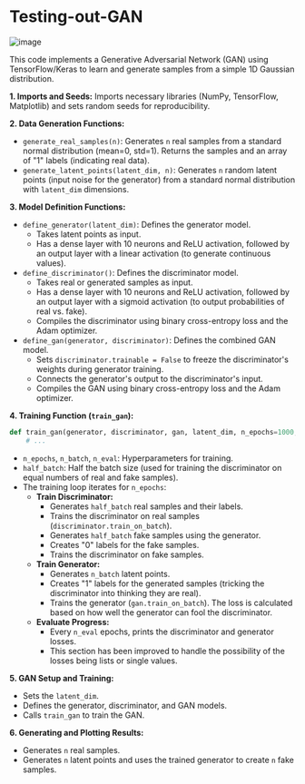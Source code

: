 # Testing-out-GAN


![image](https://github.com/user-attachments/assets/f09ea436-81d6-48aa-baeb-9d7efcd01b67)


This code implements a Generative Adversarial Network (GAN) using TensorFlow/Keras to learn and generate samples from a simple 1D Gaussian distribution.  

**1. Imports and Seeds:** Imports necessary libraries (NumPy, TensorFlow, Matplotlib) and sets random seeds for reproducibility.

**2. Data Generation Functions:**

- `generate_real_samples(n)`: Generates `n` real samples from a standard normal distribution (mean=0, std=1).  Returns the samples and an array of "1" labels (indicating real data).
- `generate_latent_points(latent_dim, n)`:  Generates `n` random latent points (input noise for the generator) from a standard normal distribution with `latent_dim` dimensions.

**3. Model Definition Functions:**

- `define_generator(latent_dim)`: Defines the generator model.
    - Takes latent points as input.
    - Has a dense layer with 10 neurons and ReLU activation, followed by an output layer with a linear activation (to generate continuous values).
- `define_discriminator()`: Defines the discriminator model.
    - Takes real or generated samples as input.
    - Has a dense layer with 10 neurons and ReLU activation, followed by an output layer with a sigmoid activation (to output probabilities of real vs. fake).
    - Compiles the discriminator using binary cross-entropy loss and the Adam optimizer.
- `define_gan(generator, discriminator)`: Defines the combined GAN model.
    - Sets `discriminator.trainable = False` to freeze the discriminator's weights during generator training.
    - Connects the generator's output to the discriminator's input.
    - Compiles the GAN using binary cross-entropy loss and the Adam optimizer.

**4. Training Function (`train_gan`):**

```python
def train_gan(generator, discriminator, gan, latent_dim, n_epochs=1000, n_batch=64, n_eval=100):
    # ...
```

- `n_epochs`, `n_batch`, `n_eval`: Hyperparameters for training.
- `half_batch`: Half the batch size (used for training the discriminator on equal numbers of real and fake samples).
- The training loop iterates for `n_epochs`:
    - **Train Discriminator:**
        - Generates `half_batch` real samples and their labels.
        - Trains the discriminator on real samples (`discriminator.train_on_batch`).
        - Generates `half_batch` fake samples using the generator.
        - Creates "0" labels for the fake samples.
        - Trains the discriminator on fake samples.
    - **Train Generator:**
        - Generates `n_batch` latent points.
        - Creates "1" labels for the generated samples (tricking the discriminator into thinking they are real).
        - Trains the generator (`gan.train_on_batch`). The loss is calculated based on how well the generator can fool the discriminator.
    - **Evaluate Progress:**
        - Every `n_eval` epochs, prints the discriminator and generator losses.
        - This section has been improved to handle the possibility of the losses being lists or single values.

**5. GAN Setup and Training:**

- Sets the `latent_dim`.
- Defines the generator, discriminator, and GAN models.
- Calls `train_gan` to train the GAN.

**6. Generating and Plotting Results:**

- Generates `n` real samples.
- Generates `n` latent points and uses the trained generator to create `n` fake samples.
